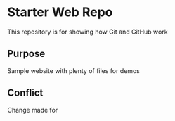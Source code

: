 # Starter Web Repo

This repository is for showing how Git and GitHub work

## Purpose

Sample website with plenty of files for demos

## Conflict
Change made for 
